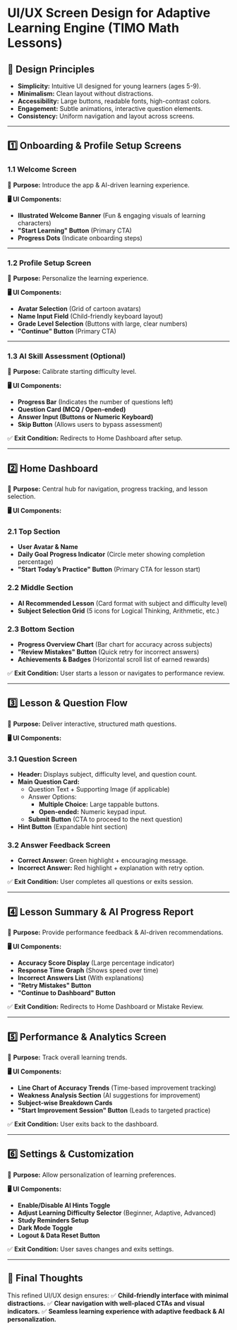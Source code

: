 # **UI/UX Screen Design for Adaptive Learning Engine (TIMO Math Lessons)**

## **📌 Design Principles**
- **Simplicity:** Intuitive UI designed for young learners (ages 5-9).
- **Minimalism:** Clean layout without distractions.
- **Accessibility:** Large buttons, readable fonts, high-contrast colors.
- **Engagement:** Subtle animations, interactive question elements.
- **Consistency:** Uniform navigation and layout across screens.

---

## **1️⃣ Onboarding & Profile Setup Screens**
### **1.1 Welcome Screen**
📌 **Purpose:** Introduce the app & AI-driven learning experience.

**🖥 UI Components:**
- **Illustrated Welcome Banner** (Fun & engaging visuals of learning characters)
- **"Start Learning" Button** (Primary CTA)
- **Progress Dots** (Indicate onboarding steps)

---

### **1.2 Profile Setup Screen**
📌 **Purpose:** Personalize the learning experience.

**🖥 UI Components:**
- **Avatar Selection** (Grid of cartoon avatars)
- **Name Input Field** (Child-friendly keyboard layout)
- **Grade Level Selection** (Buttons with large, clear numbers)
- **"Continue" Button** (Primary CTA)

---

### **1.3 AI Skill Assessment (Optional)**
📌 **Purpose:** Calibrate starting difficulty level.

**🖥 UI Components:**
- **Progress Bar** (Indicates the number of questions left)
- **Question Card (MCQ / Open-ended)**
- **Answer Input (Buttons or Numeric Keyboard)**
- **Skip Button** (Allows users to bypass assessment)

✅ **Exit Condition:** Redirects to Home Dashboard after setup.

---

## **2️⃣ Home Dashboard**
📌 **Purpose:** Central hub for navigation, progress tracking, and lesson selection.

**🖥 UI Components:**
### **2.1 Top Section**
- **User Avatar & Name**
- **Daily Goal Progress Indicator** (Circle meter showing completion percentage)
- **"Start Today’s Practice" Button** (Primary CTA for lesson start)

### **2.2 Middle Section**
- **AI Recommended Lesson** (Card format with subject and difficulty level)
- **Subject Selection Grid** (5 icons for Logical Thinking, Arithmetic, etc.)

### **2.3 Bottom Section**
- **Progress Overview Chart** (Bar chart for accuracy across subjects)
- **"Review Mistakes" Button** (Quick retry for incorrect answers)
- **Achievements & Badges** (Horizontal scroll list of earned rewards)

✅ **Exit Condition:** User starts a lesson or navigates to performance review.

---

## **3️⃣ Lesson & Question Flow**
📌 **Purpose:** Deliver interactive, structured math questions.

**🖥 UI Components:**
### **3.1 Question Screen**
- **Header:** Displays subject, difficulty level, and question count.
- **Main Question Card:**
  - Question Text + Supporting Image (if applicable)
  - Answer Options:
    - **Multiple Choice:** Large tappable buttons.
    - **Open-ended:** Numeric keypad input.
  - **Submit Button** (CTA to proceed to the next question)
- **Hint Button** (Expandable hint section)

### **3.2 Answer Feedback Screen**
- **Correct Answer:** Green highlight + encouraging message.
- **Incorrect Answer:** Red highlight + explanation with retry option.

✅ **Exit Condition:** User completes all questions or exits session.

---

## **4️⃣ Lesson Summary & AI Progress Report**
📌 **Purpose:** Provide performance feedback & AI-driven recommendations.

**🖥 UI Components:**
- **Accuracy Score Display** (Large percentage indicator)
- **Response Time Graph** (Shows speed over time)
- **Incorrect Answers List** (With explanations)
- **"Retry Mistakes" Button**
- **"Continue to Dashboard" Button**

✅ **Exit Condition:** Redirects to Home Dashboard or Mistake Review.

---

## **5️⃣ Performance & Analytics Screen**
📌 **Purpose:** Track overall learning trends.

**🖥 UI Components:**
- **Line Chart of Accuracy Trends** (Time-based improvement tracking)
- **Weakness Analysis Section** (AI suggestions for improvement)
- **Subject-wise Breakdown Cards**
- **"Start Improvement Session" Button** (Leads to targeted practice)

✅ **Exit Condition:** User exits back to the dashboard.

---

## **6️⃣ Settings & Customization**
📌 **Purpose:** Allow personalization of learning preferences.

**🖥 UI Components:**
- **Enable/Disable AI Hints Toggle**
- **Adjust Learning Difficulty Selector** (Beginner, Adaptive, Advanced)
- **Study Reminders Setup**
- **Dark Mode Toggle**
- **Logout & Data Reset Button**

✅ **Exit Condition:** User saves changes and exits settings.

---

## **🚀 Final Thoughts**
This refined UI/UX design ensures:
✅ **Child-friendly interface with minimal distractions.**
✅ **Clear navigation with well-placed CTAs and visual indicators.**
✅ **Seamless learning experience with adaptive feedback & AI personalization.**


